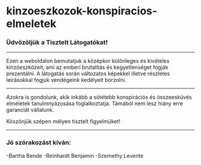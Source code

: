 # kinzoeszkozok-konspiracios-elmeletek


### Üdvözöljük a Tisztelt Látogatókat!
___________
Ezen a weboldalon bemutatjuk a középkor különleges és kivételes kinzóeszközeit, ami az emberi brutalitás és kegyetlenséget fogják prezentálni.
A látogatás során változatos képekkel illetve részletes leírásokkal fogjuk vendégeink kedélyeit borzolni.
___________
Azokra is gondolunk, akik inkább a sötétebb konspirációs és összeesküvés elméletek tanulmnyázosása foglalkoztatja.
Támából nem lesz hiány erre garanciát vállalunk.

Köszönjük szépen mélyen tisztelt figyelmüket!
___________
### Jó szórakozást kíván:

-Bartha Bende
-Reinhardt Benjamin
-Szemethy Levente
